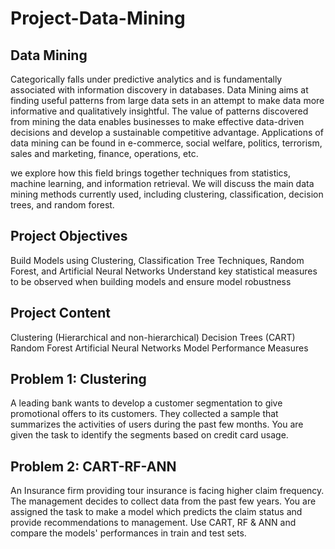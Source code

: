 # Project-Data-Mining

## Data Mining 

Categorically falls under predictive analytics and is fundamentally associated with information discovery in databases. Data Mining aims at finding useful patterns from large data sets in an attempt to make data more informative and qualitatively insightful. The value of patterns discovered from mining the data enables businesses to make effective data-driven decisions and develop a sustainable competitive advantage. Applications of data mining can be found in e-commerce, social welfare, politics, terrorism, sales and marketing, finance, operations, etc.

we explore how this field brings together techniques from statistics, machine learning, and information retrieval. We will discuss the main data mining methods currently used, including clustering, classification, decision trees, and random forest.

## Project Objectives

Build Models using Clustering, Classification Tree Techniques, Random Forest, and Artificial Neural Networks
Understand key statistical measures to be observed when building models and ensure model robustness

## Project Content

Clustering (Hierarchical and non-hierarchical)
Decision Trees (CART)
Random Forest
Artificial Neural Networks
Model Performance Measures

## Problem 1: Clustering

A leading bank wants to develop a customer segmentation to give promotional offers to its customers. They collected a sample that summarizes the activities of users during the past few months. You are given the task to identify the segments based on credit card usage.

## Problem 2: CART-RF-ANN

An Insurance firm providing tour insurance is facing higher claim frequency. The management decides to collect data from the past few years. You are assigned the task to make a model which predicts the claim status and provide recommendations to management. Use CART, RF & ANN and compare the models' performances in train and test sets.
